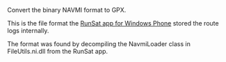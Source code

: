 Convert the binary NAVMI format to GPX.

This is the file format the [RunSat app for Windows Phone](https://www.microsoft.com/en-us/p/runsat/9wzdncrcwntd) stored the route logs internally.

The format was found by decompiling the NavmiLoader class in FileUtils.ni.dll from the RunSat app.
